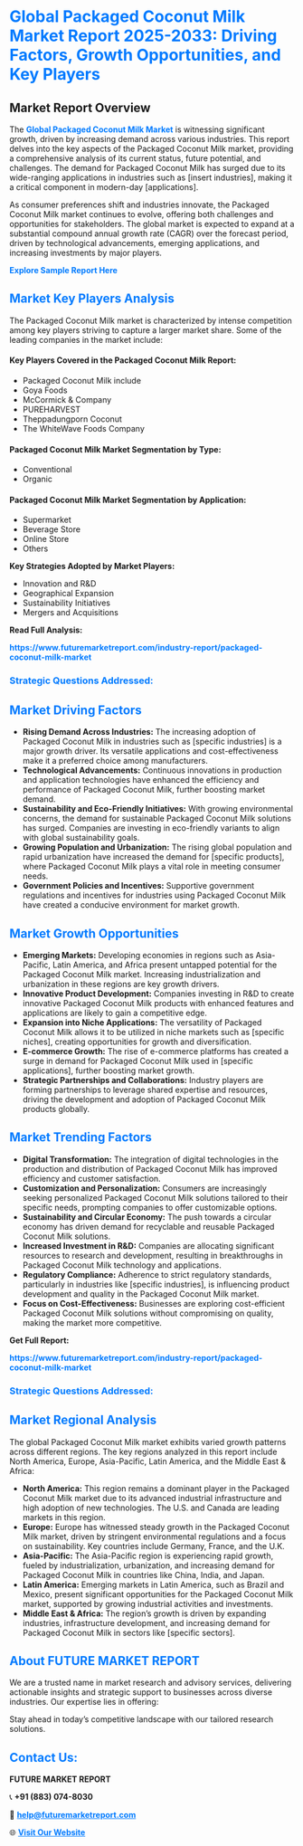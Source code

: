 <h1 style="color: #007BFF;">Global Packaged Coconut Milk Market Report 2025-2033: Driving Factors, Growth Opportunities, and Key Players</h1>

<section id="overview">
<h2>Market Report Overview</h2>
<p>The <a href="https://www.futuremarketreport.com/industry-report/packaged-coconut-milk-market" style="color: #007BFF; text-decoration: none;"><strong>Global Packaged Coconut Milk Market</strong></a> is witnessing significant growth, driven by increasing demand across various industries. This report delves into the key aspects of the Packaged Coconut Milk market, providing a comprehensive analysis of its current status, future potential, and challenges. The demand for Packaged Coconut Milk has surged due to its wide-ranging applications in industries such as [insert industries], making it a critical component in modern-day [applications].</p>
<p>As consumer preferences shift and industries innovate, the Packaged Coconut Milk market continues to evolve, offering both challenges and opportunities for stakeholders. The global market is expected to expand at a substantial compound annual growth rate (CAGR) over the forecast period, driven by technological advancements, emerging applications, and increasing investments by major players.</p>
</section>

<section id="overview">
<p><a href="https://www.futuremarketreport.com/request-sample/reportId=101587" style="color: #007BFF; text-decoration: none;"><strong>Explore Sample Report Here</strong></a></p>
</section>

<section id="key-players">
<h2 style="color: #007BFF;">Market Key Players Analysis</h2>
<p>The Packaged Coconut Milk market is characterized by intense competition among key players striving to capture a larger market share. Some of the leading companies in the market include:</p>
<h4>Key Players Covered in the Packaged Coconut Milk Report:</h4>
<ul><li>Packaged Coconut Milk include</li><li>Goya Foods</li><li>McCormick &amp; Company</li><li>PUREHARVEST</li><li>Theppadungporn Coconut</li><li>The WhiteWave Foods Company</li></ul>
<h4>Packaged Coconut Milk Market Segmentation by Type:</h4>
<ul><li>Conventional</li><li>Organic</li></ul>

<h4>Packaged Coconut Milk Market Segmentation by Application:</h4>
<ul><li>Supermarket</li><li>Beverage Store</li><li>Online Store</li><li>Others</li></ul>
<p><strong>Key Strategies Adopted by Market Players:</strong></p>
<ul>
<li>Innovation and R&D</li>
<li>Geographical Expansion</li>
<li>Sustainability Initiatives</li>
<li>Mergers and Acquisitions</li>
</ul>
</section>

<section>
<p><strong>Read Full Analysis: </strong></p><a href="https://www.futuremarketreport.com/industry-report/packaged-coconut-milk-market" style="color: #007BFF; text-decoration: none;"><strong>https://www.futuremarketreport.com/industry-report/packaged-coconut-milk-market</strong></a>
<h3 style="color: #007BFF;">Strategic Questions Addressed:</h3>
</section>

<section id="driving-factors">
<h2 style="color: #007BFF;">Market Driving Factors</h2>
<ul>
<li><strong>Rising Demand Across Industries:</strong> The increasing adoption of Packaged Coconut Milk in industries such as [specific industries] is a major growth driver. Its versatile applications and cost-effectiveness make it a preferred choice among manufacturers.</li>
<li><strong>Technological Advancements:</strong> Continuous innovations in production and application technologies have enhanced the efficiency and performance of Packaged Coconut Milk, further boosting market demand.</li>
<li><strong>Sustainability and Eco-Friendly Initiatives:</strong> With growing environmental concerns, the demand for sustainable Packaged Coconut Milk solutions has surged. Companies are investing in eco-friendly variants to align with global sustainability goals.</li>
<li><strong>Growing Population and Urbanization:</strong> The rising global population and rapid urbanization have increased the demand for [specific products], where Packaged Coconut Milk plays a vital role in meeting consumer needs.</li>
<li><strong>Government Policies and Incentives:</strong> Supportive government regulations and incentives for industries using Packaged Coconut Milk have created a conducive environment for market growth.</li>
</ul>
</section>

<section id="growth-opportunities">
<h2 style="color: #007BFF;">Market Growth Opportunities</h2>
<ul>
<li><strong>Emerging Markets:</strong> Developing economies in regions such as Asia-Pacific, Latin America, and Africa present untapped potential for the Packaged Coconut Milk market. Increasing industrialization and urbanization in these regions are key growth drivers.</li>
<li><strong>Innovative Product Development:</strong> Companies investing in R&D to create innovative Packaged Coconut Milk products with enhanced features and applications are likely to gain a competitive edge.</li>
<li><strong>Expansion into Niche Applications:</strong> The versatility of Packaged Coconut Milk allows it to be utilized in niche markets such as [specific niches], creating opportunities for growth and diversification.</li>
<li><strong>E-commerce Growth:</strong> The rise of e-commerce platforms has created a surge in demand for Packaged Coconut Milk used in [specific applications], further boosting market growth.</li>
<li><strong>Strategic Partnerships and Collaborations:</strong> Industry players are forming partnerships to leverage shared expertise and resources, driving the development and adoption of Packaged Coconut Milk products globally.</li>
</ul>
</section>

<section id="trending-factors">
<h2 style="color: #007BFF;">Market Trending Factors</h2>
<ul>
<li><strong>Digital Transformation:</strong> The integration of digital technologies in the production and distribution of Packaged Coconut Milk has improved efficiency and customer satisfaction.</li>
<li><strong>Customization and Personalization:</strong> Consumers are increasingly seeking personalized Packaged Coconut Milk solutions tailored to their specific needs, prompting companies to offer customizable options.</li>
<li><strong>Sustainability and Circular Economy:</strong> The push towards a circular economy has driven demand for recyclable and reusable Packaged Coconut Milk solutions.</li>
<li><strong>Increased Investment in R&D:</strong> Companies are allocating significant resources to research and development, resulting in breakthroughs in Packaged Coconut Milk technology and applications.</li>
<li><strong>Regulatory Compliance:</strong> Adherence to strict regulatory standards, particularly in industries like [specific industries], is influencing product development and quality in the Packaged Coconut Milk market.</li>
<li><strong>Focus on Cost-Effectiveness:</strong> Businesses are exploring cost-efficient Packaged Coconut Milk solutions without compromising on quality, making the market more competitive.</li>
</ul>
</section>

<section>
<p><strong>Get Full Report: </strong></p><a href="https://www.futuremarketreport.com/industry-report/packaged-coconut-milk-market" style="color: #007BFF; text-decoration: none;"><strong>https://www.futuremarketreport.com/industry-report/packaged-coconut-milk-market</strong></a>
<h3 style="color: #007BFF;">Strategic Questions Addressed:</h3>
</section>


<section id="regional-analysis">
<h2 style="color: #007BFF;">Market Regional Analysis</h2>
<p>The global Packaged Coconut Milk market exhibits varied growth patterns across different regions. The key regions analyzed in this report include North America, Europe, Asia-Pacific, Latin America, and the Middle East & Africa:</p>
<ul>
<li><strong>North America:</strong> This region remains a dominant player in the Packaged Coconut Milk market due to its advanced industrial infrastructure and high adoption of new technologies. The U.S. and Canada are leading markets in this region.</li>
<li><strong>Europe:</strong> Europe has witnessed steady growth in the Packaged Coconut Milk market, driven by stringent environmental regulations and a focus on sustainability. Key countries include Germany, France, and the U.K.</li>
<li><strong>Asia-Pacific:</strong> The Asia-Pacific region is experiencing rapid growth, fueled by industrialization, urbanization, and increasing demand for Packaged Coconut Milk in countries like China, India, and Japan.</li>
<li><strong>Latin America:</strong> Emerging markets in Latin America, such as Brazil and Mexico, present significant opportunities for the Packaged Coconut Milk market, supported by growing industrial activities and investments.</li>
<li><strong>Middle East & Africa:</strong> The region’s growth is driven by expanding industries, infrastructure development, and increasing demand for Packaged Coconut Milk in sectors like [specific sectors].</li>
</ul>
</section>

<footer>
<h2 style="color: #007BFF;">About FUTURE MARKET REPORT</h2>
<p>We are a trusted name in market research and advisory services, delivering actionable insights and strategic support to businesses across diverse industries. Our expertise lies in offering:</p>

<p>Stay ahead in today’s competitive landscape with our tailored research solutions.</p>

<h2 style="color: #007BFF;">Contact Us:</h2>
<p><strong>FUTURE MARKET REPORT</strong></p>
<p>📞 <strong>+91 (883) 074-8030</strong></p>
<p>📧 <strong><a href="mailto:help@futuremarketreport.com" style="color: #007BFF;">help@futuremarketreport.com</a></strong></p>
<p>🌐 <strong><a href="https://www.futuremarketreport.com/" style="color: #007BFF;">Visit Our Website</a></strong></p>
</footer>